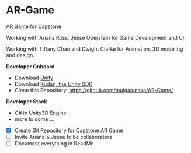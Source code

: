 # AR-Game
AR Game for Capstone

Working with Ariana Ross, Jesse Oberstein for Game Development and UI.

Working with Tiffany Chao and Dwight Clarke for Animation, 3D modeling and design.

**Developer Onboard**
- Download [Unity](https://unity3d.com/get-unity/download)
- Download [Kudan, the Unity SDK](https://www.kudan.eu/download/) 
- Clone this Repository: https://github.com/muigaiunaka/AR-Game/

**Developer Stack**
- C# in Unity3D Engine
- more to come ...


- [x] Create Git Repository for Capstone AR Game
- [ ] Invite Ariana & Jesse to be collaborators
- [ ] Document everything in ReadMe

